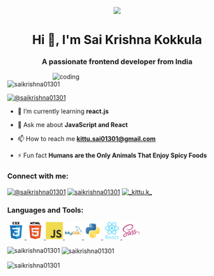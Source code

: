 <p align="center">
  <img src="https://cdn.wccftech.com/wp-content/uploads/2016/05/42f584ce79976c2a1990099bd5cf16a7a4047ce1_main_hero_image.jpg" />
</p>

<!-- <img align="center" src="https://cdn.wccftech.com/wp-content/uploads/2016/05/42f584ce79976c2a1990099bd5cf16a7a4047ce1_main_hero_image.jpg"> -->
<h1 align="center">Hi 👋, I'm Sai Krishna Kokkula</h1>
<h3 align="center">A passionate frontend developer from India</h3>
<img align="right" alt="coding" width="400" src="https://cdn.dribbble.com/users/1162077/screenshots/3848914/programmer.gif"> 

<p align="left"> <img src="https://komarev.com/ghpvc/?username=saikrishna01301&label=Profile%20views&color=0e75b6&style=flat" alt="saikrishna01301" /> </p>

<p align="left"> <a href="https://twitter.com/@saikrishna01301" target="blank"><img src="https://img.shields.io/twitter/follow/@saikrishna01301?logo=twitter&style=for-the-badge" alt="@saikrishna01301" /></a> </p>

- 🌱 I’m currently learning **react.js**

- 💬 Ask me about **JavaScript and React**

- 📫 How to reach me **kittu.sai01301@gmail.com**

- ⚡ Fun fact **Humans are the Only Animals That Enjoy Spicy Foods**

<h3 align="left">Connect with me:</h3>
<p align="left">
<a href="https://twitter.com/@saikrishna01301" target="blank"><img align="center" src="https://raw.githubusercontent.com/rahuldkjain/github-profile-readme-generator/master/src/images/icons/Social/twitter.svg" alt="@saikrishna01301" height="30" width="40" /></a>
<a href="https://linkedin.com/in/saikrishna01301" target="blank"><img align="center" src="https://raw.githubusercontent.com/rahuldkjain/github-profile-readme-generator/master/src/images/icons/Social/linked-in-alt.svg" alt="saikrishna01301" height="30" width="40" /></a>
<a href="https://instagram.com/_kittu.k_" target="blank"><img align="center" src="https://raw.githubusercontent.com/rahuldkjain/github-profile-readme-generator/master/src/images/icons/Social/instagram.svg" alt="_kittu.k_" height="30" width="40" /></a>
</p>

<h3 align="left">Languages and Tools:</h3>
<p align="left"> <a href="https://www.w3schools.com/css/" target="_blank" rel="noreferrer"> <img src="https://raw.githubusercontent.com/devicons/devicon/master/icons/css3/css3-original-wordmark.svg" alt="css3" width="40" height="40"/> </a> <a href="https://www.w3.org/html/" target="_blank" rel="noreferrer"> <img src="https://raw.githubusercontent.com/devicons/devicon/master/icons/html5/html5-original-wordmark.svg" alt="html5" width="40" height="40"/> </a> <a href="https://developer.mozilla.org/en-US/docs/Web/JavaScript" target="_blank" rel="noreferrer"> <img src="https://raw.githubusercontent.com/devicons/devicon/master/icons/javascript/javascript-original.svg" alt="javascript" width="40" height="40"/> </a> <a href="https://www.mysql.com/" target="_blank" rel="noreferrer"> <img src="https://raw.githubusercontent.com/devicons/devicon/master/icons/mysql/mysql-original-wordmark.svg" alt="mysql" width="40" height="40"/> </a> <a href="https://www.python.org" target="_blank" rel="noreferrer"> <img src="https://raw.githubusercontent.com/devicons/devicon/master/icons/python/python-original.svg" alt="python" width="40" height="40"/> </a> <a href="https://reactjs.org/" target="_blank" rel="noreferrer"> <img src="https://raw.githubusercontent.com/devicons/devicon/master/icons/react/react-original-wordmark.svg" alt="react" width="40" height="40"/> </a> <a href="https://sass-lang.com" target="_blank" rel="noreferrer"> <img src="https://raw.githubusercontent.com/devicons/devicon/master/icons/sass/sass-original.svg" alt="sass" width="40" height="40"/> </a> </p>

<p><img align="left" src="https://github-readme-stats.vercel.app/api/top-langs?username=saikrishna01301&show_icons=true&locale=en&layout=compact" alt="saikrishna01301" /></p>

<p>&nbsp;<img align="center" src="https://github-readme-stats.vercel.app/api?username=saikrishna01301&show_icons=true&locale=en" alt="saikrishna01301" /></p>

<p><img align="center" src="https://github-readme-streak-stats.herokuapp.com/?user=saikrishna01301&" alt="saikrishna01301" /></p>
